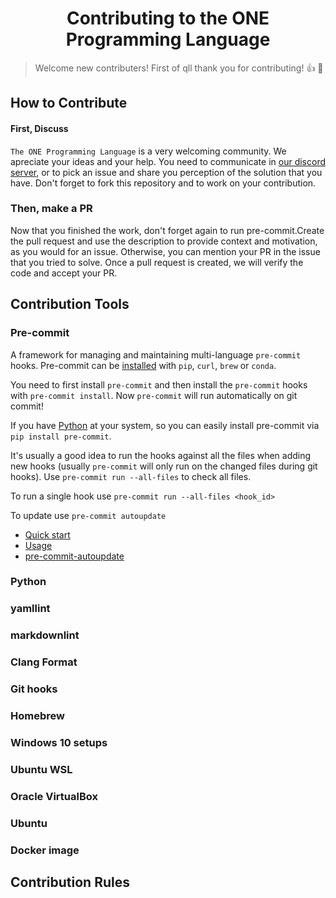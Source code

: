 <h1 align="center"><strong>Contributing to the ONE Programming Language</strong></h1>

> Welcome new contributers! First of qll thank you for contributing!
> :+1: :tada: 

## How to Contribute

#### **First, Discuss**

`The ONE Programming Language` is a very welcoming community. We apreciate your ideas and your help. You need to communicate in [our discord server](https://discord.com/invite/sFCE2HcMCa), or to pick an issue and share you perception of the solution that you have. Don't forget to fork this repository and to work on your contribution.

### **Then, make a PR**

Now that you finished the work, don't forget again to run pre-commit.Create the pull request and use the description to provide context and motivation, as you would for an issue. Otherwise, you can mention your PR in the issue that you tried to solve. Once a pull request is
created, we will verify the code and accept your PR.


## Contribution Tools

### Pre-commit
A framework for managing and maintaining multi-language `pre-commit` hooks.
Pre-commit can be [installed](https://pre-commit.com/#installation) with
`pip`, `curl`, `brew` or `conda`.

You need to first install `pre-commit` and then install the `pre-commit` hooks
with `pre-commit install`. Now `pre-commit` will run automatically on git
commit!

If you have [Python](https://www.python.org/) at your system, so you can
easily install pre-commit via `pip install pre-commit`.

It's usually a good idea to run the hooks against all the files when
adding new hooks (usually `pre-commit` will only run on the changed files
during git hooks). Use `pre-commit run --all-files` to check all files.

To run a single hook use `pre-commit run --all-files <hook_id>`

To update use `pre-commit autoupdate`

- [Quick start](https://pre-commit.com/#quick-start)
- [Usage](https://pre-commit.com/#usage)
- [pre-commit-autoupdate](https://pre-commit.com/#pre-commit-autoupdate)

### Python

### yamllint

### markdownlint

### Clang Format

### Git hooks

### Homebrew

### Windows 10 setups

### Ubuntu WSL

### Oracle VirtualBox

### Ubuntu

### Docker image

## Contribution Rules
